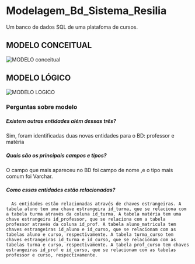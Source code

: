 # Modelagem_Bd_Sistema_Resilia


Um banco de dados SQL de uma platafoma de cursos.

## MODELO CONCEITUAL

<div align="center"
img src="https://user-images.githubusercontent.com/112680379/213394028-11e24b49-c4ab-4f51-9054-8018c480a3c6.png" width="70px"/>
</div>

![MODELO conceitual](https://user-images.githubusercontent.com/112680379/213394028-11e24b49-c4ab-4f51-9054-8018c480a3c6.png)

## MODELO LÓGICO
![MODELO LOGICO](https://user-images.githubusercontent.com/112680379/213394122-7322cb04-2b8f-4541-ab6f-59af98466fff.png)

### Perguntas sobre modelo

##### Existem outras entidades além dessas três?

   Sim, foram identificadas duas novas entidades para o BD: professor e matéria 
 
##### Quais são os principais campos e tipos?

   O campo que mais apareceu no BD foi campo de nome ,e o tipo mais comum foi Varchar.
 
##### Como essas entidades estão relacionadas?

      As entidades estão relacionadas através de chaves estrangeiras. A tabela aluno tem uma chave estrangeira id_turma, que se relaciona com a tabela turma através da coluna id_turma. A tabela matéria tem uma chave estrangeira id_professor, que se relaciona com a tabela professor através da coluna id_prof. A tabela aluno_matricula tem chaves estrangeiras id_aluno e id_curso, que se relacionam com as tabelas aluno e curso, respectivamente. A tabela turma_curso tem chaves estrangeiras id_turma e id_curso, que se relacionam com as tabelas turma e curso, respectivamente. A tabela prof_curso tem chaves estrangeiras id_prof e id_curso, que se relacionam com as tabelas professor e curso, respectivamente.


 
